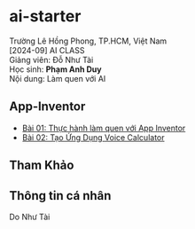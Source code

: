# ai-starter

Trường Lê Hồng Phong, TP.HCM, Việt Nam  
[2024-09] AI CLASS  
Giảng viên: Đỗ Như Tài  
Học sinh: **Phạm Anh Duy**  
Nội dung: Làm quen với AI  

## App-Inventor  
- [Bài 01: Thực hành làm quen với App Inventor](#)  
- [Bài 02: Tạo Ứng Dụng Voice Calculator](#)  

## Tham Khảo  

## Thông tin cá nhân  
Do Như Tài  

